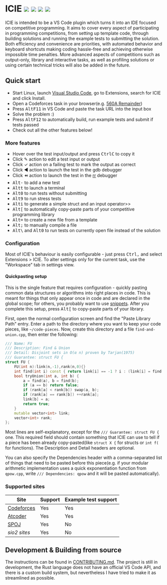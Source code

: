 # ICIE [![](https://travis-ci.org/pustaczek/icie.svg?branch=master)](https://travis-ci.org/pustaczek/icie) [![](https://img.shields.io/visual-studio-marketplace/d/pustaczek.icie.svg)](https://marketplace.visualstudio.com/items?itemName=pustaczek.icie) [![](https://img.shields.io/visual-studio-marketplace/v/pustaczek.icie.svg)](https://marketplace.visualstudio.com/items?itemName=pustaczek.icie) [![](https://img.shields.io/github/license/pustaczek/icie.svg)](https://github.com/pustaczek/icie/blob/master/LICENSE)

ICIE is intended to be a VS Code plugin which turns it into an IDE focused on competitive programming. It aims to cover every aspect of participating in programming competitions, from setting up template code, through building solutions and running the example tests to submitting the solution. Both efficiency and convenience are priorities, with automated behavior and keyboard shortcuts making coding hassle-free and achieving otherwise impossible time penalties. More advanced aspects of competitions such as output-only, library and interactive tasks, as well as profiling solutions or using certain technical tricks will also be added in the future.

## Quick start

- Start Linux, launch [Visual Studio Code](https://code.visualstudio.com/), go to Extensions, search for ICIE and click Install.
- Open a Codeforces task in your browser(e.g. [560A Remainder](https://codeforces.com/contest/1165/problem/A))
- Press <kbd>Alt</kbd><kbd>F11</kbd> in VS Code and paste the task URL into the input box
- Solve the problem :)
- Press <kbd>Alt</kbd><kbd>F12</kbd> to automatically build, run example tests and submit if tests passed
- Check out all the other features below!

### More features

- Hover over the test input/output and press <kbd>Ctrl</kbd><kbd>C</kbd> to copy it
- Click ✎ action to edit a test input or output
- Click ✓ action on a failing test to mark the output as correct
- Click ◀ action to launch the test in the gdb debugger
- Click ⏪ action to launch the test in the [rr](https://rr-project.org/) debugger
- <kbd>Alt</kbd><kbd>-</kbd> to add a new test
- <kbd>Alt</kbd><kbd>t</kbd> to launch a terminal
- <kbd>Alt</kbd><kbd>0</kbd> to run tests without submitting
- <kbd>Alt</kbd><kbd>9</kbd> to run stress tests
- <kbd>Alt</kbd><kbd>i</kbd> to generate a simple struct and an input operator>>
- <kbd>Alt</kbd><kbd>[</kbd> to automatically copy-paste parts of your competitive programming library
- <kbd>Alt</kbd><kbd>=</kbd> to create a new file from a template
- <kbd>Alt</kbd><kbd>;</kbd> to manually compile a file
- <kbd>Alt</kbd><kbd>\\</kbd> and <kbd>Alt</kbd><kbd>0</kbd> to run tests on currently open file instead of the solution

### Configuration

Most of ICIE's behaviour is easily configurable - just press <kbd>Ctrl</kbd><kbd>,</kbd> and select Extensions > ICIE. To alter settings only for the current task, use the "Workspace" tab in settings view.

#### Quickpasting setup

This is the single feature that requires configuration - quickly pasting common data structures or algorithms into right places in code. This is meant for things that only appear once in code and are declared in the global scope; for others, you probably want to use [snippets](https://code.visualstudio.com/docs/editor/userdefinedsnippets). After you complete this setup, press <kbd>Alt</kbd><kbd>[</kbd> to copy-paste parts of your library.

First, open the normal configuration screen and find the "Paste Library Path" entry. Enter a path to the directory where you want to keep your code pieces, like `~/code-pieces`. Now, create this directory and a file `find-and-union.cpp`, then enter the following:
```cpp
/// Name: FU
/// Description: Find & Union
/// Detail: Disjoint sets in O(α n) proven by Tarjan(1975)
/// Guarantee: struct FU {
struct FU {
	FU(int n):link(n,-1),rank(n,0){}
	int find(int i) const { return link[i] == -1 ? i : (link[i] = find(link[i])); }
	bool tryUnion(int a, int b) {
		a = find(a), b = find(b);
		if (a == b) return false;
		if (rank[a] < rank[b]) swap(a, b);
		if (rank[a] == rank[b]) ++rank[a];
		link[b] = a;
		return true;
	}
	mutable vector<int> link;
	vector<int> rank;
};
```
Most lines are self-explanatory, except for the `/// Guarantee: struct FU {` one. This required field should contain something that ICIE can use to tell if a piece has been already copy-pasted(like `struct X {` for structs or `int f(` for functions). The Description and Detail headers are optional.

You can also specify the Dependencies header with a comma-separated list of things that need to be pasted before this piece(e.g. if your modular arithmetic implementation uses a quick exponentiation function from `qpow.cpp`, write `/// Dependencies: qpow` and it will be pasted automatically).

### Supported sites
| Site | Support | Example test support |
| - | - | - |
| [Codeforces](https://codeforces.com) | Yes | Yes |
| [Atcoder](https://atcoder.jp) | Yes | Yes |
| [SPOJ](https://spoj.com) | Yes | No |
| *sio2 sites* | Yes | No |

## Development & Building from source

The instructions can be found in [CONTRIBUTING.md](https://github.com/pustaczek/icie/blob/master/CONTRIBUTING.md). The project is still in development, the Rust language does not have an official VS Code API, and there is a custom build system, but nevertheless I have tried to make it as streamlined as possible.

